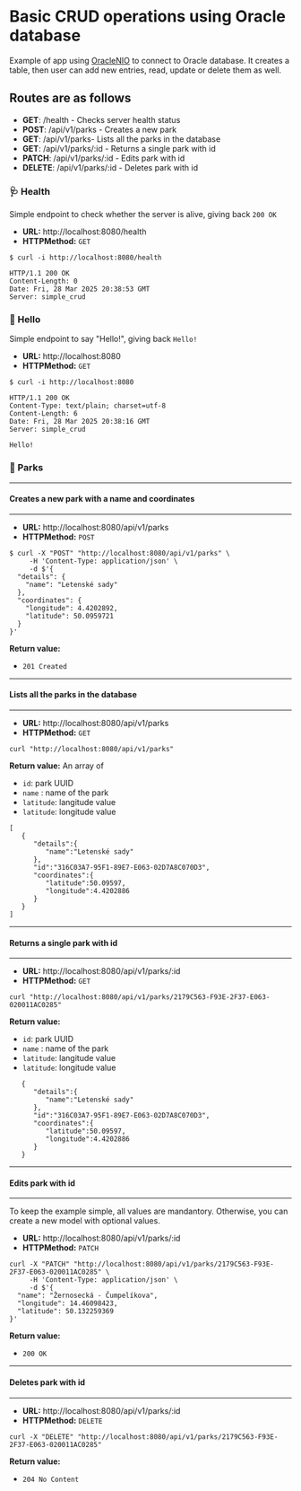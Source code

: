 # Basic CRUD operations using Oracle database

Example of app using [OracleNIO](https://github.com/lovetodream/oracle-nio/tree/main) to connect to Oracle database. It creates a table, then user can add new entries, read, update or delete them as well.

## Routes are as follows

- __GET__: /health - Checks server health status
- __POST__: /api/v1/parks - Creates a new park
- __GET__: /api/v1/parks- Lists all the parks in the database
- __GET__: /api/v1/parks/:id - Returns a single park with id
- __PATCH__: /api/v1/parks/:id - Edits park with id
- __DELETE__: /api/v1/parks/:id - Deletes park with id

### 🩺 Health
Simple endpoint to check whether the server is alive, giving back `200 OK`

- __URL:__ http://localhost:8080/health
- __HTTPMethod:__ `GET`

```
$ curl -i http://localhost:8080/health

HTTP/1.1 200 OK
Content-Length: 0
Date: Fri, 28 Mar 2025 20:38:53 GMT
Server: simple_crud
```

### 👋 Hello
Simple endpoint to say "Hello!", giving back `Hello!`

- __URL:__ http://localhost:8080
- __HTTPMethod:__ `GET`

```
$ curl -i http://localhost:8080

HTTP/1.1 200 OK
Content-Type: text/plain; charset=utf-8
Content-Length: 6
Date: Fri, 28 Mar 2025 20:38:16 GMT
Server: simple_crud

Hello!
```

### 🌳 Parks
---
#### Creates a new park with a name and coordinates
---

- __URL:__ http://localhost:8080/api/v1/parks
- __HTTPMethod:__ `POST`

```
$ curl -X "POST" "http://localhost:8080/api/v1/parks" \
     -H 'Content-Type: application/json' \
     -d $'{
  "details": {
    "name": "Letenské sady"
  },
  "coordinates": {
    "longitude": 4.4202892,
    "latitude": 50.0959721
  }
}'
```

__Return value:__
- `201 Created`

---
#### Lists all the parks in the database
---

- __URL:__ http://localhost:8080/api/v1/parks
- __HTTPMethod:__ `GET`

```
curl "http://localhost:8080/api/v1/parks"
```

__Return value:__
An array of
- `id`:  park UUID
- `name` : name of the park
- `latitude`: langitude value
- `latitude`: longitude value

```
[
   {
      "details":{
         "name":"Letenské sady"
      },
      "id":"316C03A7-95F1-89E7-E063-02D7A8C070D3",
      "coordinates":{
         "latitude":50.09597,
         "longitude":4.4202886
      }
   }
]
```
---
#### Returns a single park with id
---

- __URL:__ http://localhost:8080/api/v1/parks/:id
- __HTTPMethod:__ `GET`

```
curl "http://localhost:8080/api/v1/parks/2179C563-F93E-2F37-E063-020011AC0285"
```

__Return value:__
- `id`:  park UUID
- `name` : name of the park
- `latitude`: langitude value
- `latitude`: longitude value

```
   {
      "details":{
         "name":"Letenské sady"
      },
      "id":"316C03A7-95F1-89E7-E063-02D7A8C070D3",
      "coordinates":{
         "latitude":50.09597,
         "longitude":4.4202886
      }
   }
```
---
#### Edits park with id
---
To keep the example simple, all values are mandantory. Otherwise, you can create a new model with optional values.

- __URL:__ http://localhost:8080/api/v1/parks/:id
- __HTTPMethod:__ `PATCH`

```
curl -X "PATCH" "http://localhost:8080/api/v1/parks/2179C563-F93E-2F37-E063-020011AC0285" \
     -H 'Content-Type: application/json' \
     -d $'{
  "name": "Žernosecká - Čumpelíkova",
  "longitude": 14.46098423,
  "latitude": 50.132259369
}'
```

__Return value:__
- `200 OK`

---
#### Deletes park with id
---

- __URL:__ http://localhost:8080/api/v1/parks/:id
- __HTTPMethod:__ `DELETE`

```
curl -X "DELETE" "http://localhost:8080/api/v1/parks/2179C563-F93E-2F37-E063-020011AC0285"
```

__Return value:__
- `204 No Content`